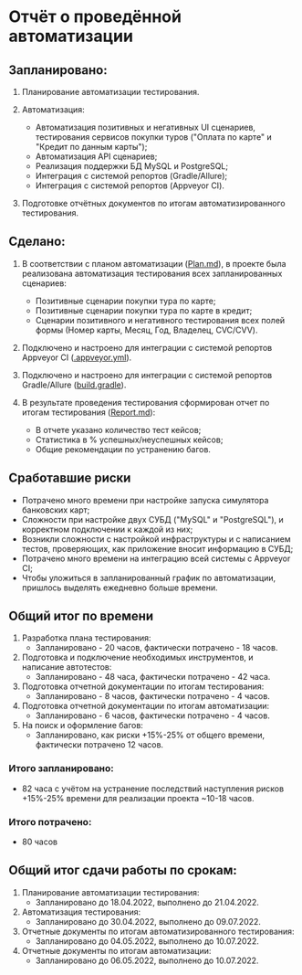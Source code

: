 # Отчёт о проведённой автоматизации
## Запланировано:

1. Планирование автоматизации тестирования.

2. Автоматизация:
    * Автоматизация позитивных и негативных UI сценариев, тестирования сервисов покупки туров ("Оплата по карте" и "Кредит по данным карты");
    * Автоматизация API сценариев;
    * Реализация поддержки БД MySQL и PostgreSQL;
    * Интеграция с системой репортов (Gradle/Allure);
    * Интеграция с системой репортов (Appveyor CI).

3. Подготовке отчётных документов по итогам автоматизированного тестирования.

## Сделано:

1. В соответствии с планом автоматизации ([Plan.md](Plan.md)), в проекте была реализована автоматизация тестирования всех запланированных сценариев:
    * Позитивные сценарии покупки тура по карте;
    * Позитивные сценарии покупки тура по карте в кредит;
    * Сценарии позитивного и негативного тестирования всех полей формы (Номер карты, Месяц, Год, Владелец, CVC/CVV).

2. Подключено и настроено для интеграции с системой репортов Appveyor CI ([.appveyor.yml](../.appveyor.yml)).

3. Подключено и настроено для интеграции с системой репортов Gradle/Allure ([build.gradle](../build.gradle)).

4. В результате проведения тестирования сформирован отчет по итогам тестирования ([Report.md](Report.md)):
    * В отчете указано количество тест кейсов;
    * Статистика в % успешных/неуспешных кейсов;
    * Общие рекомендации по устранению багов.

## Сработавшие риски
* Потрачено много времени при настройке запуска симулятора банковских карт;
* Сложности при настройке двух СУБД ("MySQL" и "PostgreSQL"), и корректном подключении к каждой из них;
* Возникли сложности с настройкой инфраструктуры и с написанием тестов, проверяющих, как приложение вносит информацию в СУБД;
* Потрачено много времени на интеграцию всей системы с Appveyor CI;
* Чтобы уложиться в запланированный график по автоматизации, пришлось выделять ежедневно больше времени.

## Общий итог по времени
1. Разработка плана тестирования:
    * Запланировано - 20 часов, фактически потрачено - 18 часов.
2. Подготовка и подключение необходимых инструментов, и написание автотестов:
    * Запланировано - 48 часа, фактически потрачено - 42 часа.
3. Подготовка отчетной документации по итогам тестирования:
    * Запланировано - 8 часов, фактически потрачено - 4 часов.
4. Подготовка отчетной документации по итогам автоматизации:
    * Запланировано - 6 часов, фактически потрачено - 4 часов.
5. На поиск и оформление багов:
    * Запланировано, как риски +15%-25% от общего времени, фактически потрачено 12 часов.

### Итого запланировано:
* 82 часа с учётом на устранение последствий наступления рисков +15%-25% времени для реализации проекта ~10-18 часов.

### Итого потрачено:
* 80 часов

## Общий итог сдачи работы по срокам:
1. Планирование автоматизации тестирования:
    * Запланировано до 18.04.2022, выполнено до 21.04.2022.
2. Автоматизация тестирования:
    * Запланировано до 30.04.2022, выполнено до 09.07.2022.
3. Отчетные документы по итогам автоматизированного тестирования:
    * Запланировано до 04.05.2022, выполнено до 10.07.2022.
4. Отчетные документы по итогам автоматизации:
    * Запланировано до 06.05.2022, выполнено до 10.07.2022.
